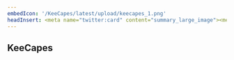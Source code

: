 ```yaml
---
embedIcon: '/KeeCapes/latest/upload/keecapes_1.png'
headInsert: <meta name="twitter:card" content="summary_large_image"><meta http-equiv="Refresh" content="0; url='../200'" />
---
```

## KeeCapes

